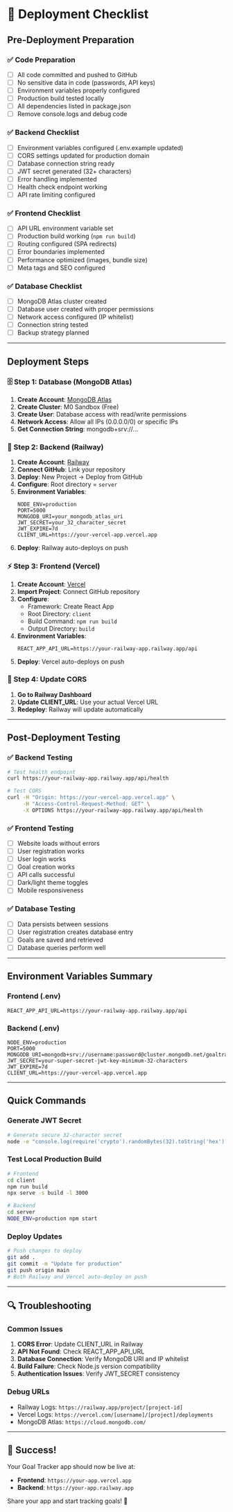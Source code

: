 # 🚀 Deployment Checklist

## Pre-Deployment Preparation

### ✅ Code Preparation
- [ ] All code committed and pushed to GitHub
- [ ] No sensitive data in code (passwords, API keys)
- [ ] Environment variables properly configured
- [ ] Production build tested locally
- [ ] All dependencies listed in package.json
- [ ] Remove console.logs and debug code

### ✅ Backend Checklist
- [ ] Environment variables configured (.env.example updated)
- [ ] CORS settings updated for production domain
- [ ] Database connection string ready
- [ ] JWT secret generated (32+ characters)
- [ ] Error handling implemented
- [ ] Health check endpoint working
- [ ] API rate limiting configured

### ✅ Frontend Checklist
- [ ] API URL environment variable set
- [ ] Production build working (`npm run build`)
- [ ] Routing configured (SPA redirects)
- [ ] Error boundaries implemented
- [ ] Performance optimized (images, bundle size)
- [ ] Meta tags and SEO configured

### ✅ Database Checklist
- [ ] MongoDB Atlas cluster created
- [ ] Database user created with proper permissions
- [ ] Network access configured (IP whitelist)
- [ ] Connection string tested
- [ ] Backup strategy planned

---

## Deployment Steps

### 🗄️ Step 1: Database (MongoDB Atlas)
1. **Create Account**: [MongoDB Atlas](https://www.mongodb.com/atlas)
2. **Create Cluster**: M0 Sandbox (Free)
3. **Create User**: Database access with read/write permissions
4. **Network Access**: Allow all IPs (0.0.0.0/0) or specific IPs
5. **Get Connection String**: mongodb+srv://...

### 🚂 Step 2: Backend (Railway)
1. **Create Account**: [Railway](https://railway.app)
2. **Connect GitHub**: Link your repository
3. **Deploy**: New Project → Deploy from GitHub
4. **Configure**: Root directory = `server`
5. **Environment Variables**:
   ```
   NODE_ENV=production
   PORT=5000
   MONGODB_URI=your_mongodb_atlas_uri
   JWT_SECRET=your_32_character_secret
   JWT_EXPIRE=7d
   CLIENT_URL=https://your-vercel-app.vercel.app
   ```
6. **Deploy**: Railway auto-deploys on push

### ⚡ Step 3: Frontend (Vercel)
1. **Create Account**: [Vercel](https://vercel.com)
2. **Import Project**: Connect GitHub repository
3. **Configure**: 
   - Framework: Create React App
   - Root Directory: `client`
   - Build Command: `npm run build`
   - Output Directory: `build`
4. **Environment Variables**:
   ```
   REACT_APP_API_URL=https://your-railway-app.railway.app/api
   ```
5. **Deploy**: Vercel auto-deploys on push

### 🔄 Step 4: Update CORS
1. **Go to Railway Dashboard**
2. **Update CLIENT_URL**: Use your actual Vercel URL
3. **Redeploy**: Railway will update automatically

---

## Post-Deployment Testing

### ✅ Backend Testing
```bash
# Test health endpoint
curl https://your-railway-app.railway.app/api/health

# Test CORS
curl -H "Origin: https://your-vercel-app.vercel.app" \
     -H "Access-Control-Request-Method: GET" \
     -X OPTIONS https://your-railway-app.railway.app/api/health
```

### ✅ Frontend Testing
- [ ] Website loads without errors
- [ ] User registration works
- [ ] User login works
- [ ] Goal creation works
- [ ] API calls successful
- [ ] Dark/light theme toggles
- [ ] Mobile responsiveness

### ✅ Database Testing
- [ ] Data persists between sessions
- [ ] User registration creates database entry
- [ ] Goals are saved and retrieved
- [ ] Database queries perform well

---

## Environment Variables Summary

### Frontend (.env)
```env
REACT_APP_API_URL=https://your-railway-app.railway.app/api
```

### Backend (.env)
```env
NODE_ENV=production
PORT=5000
MONGODB_URI=mongodb+srv://username:password@cluster.mongodb.net/goaltracker
JWT_SECRET=your-super-secret-jwt-key-minimum-32-characters
JWT_EXPIRE=7d
CLIENT_URL=https://your-vercel-app.vercel.app
```

---

## Quick Commands

### Generate JWT Secret
```bash
# Generate secure 32-character secret
node -e "console.log(require('crypto').randomBytes(32).toString('hex'))"
```

### Test Local Production Build
```bash
# Frontend
cd client
npm run build
npx serve -s build -l 3000

# Backend  
cd server
NODE_ENV=production npm start
```

### Deploy Updates
```bash
# Push changes to deploy
git add .
git commit -m "Update for production"
git push origin main
# Both Railway and Vercel auto-deploy on push
```

---

## 🔍 Troubleshooting

### Common Issues
1. **CORS Error**: Update CLIENT_URL in Railway
2. **API Not Found**: Check REACT_APP_API_URL
3. **Database Connection**: Verify MongoDB URI and IP whitelist
4. **Build Failure**: Check Node.js version compatibility
5. **Authentication Issues**: Verify JWT_SECRET consistency

### Debug URLs
- Railway Logs: `https://railway.app/project/[project-id]`
- Vercel Logs: `https://vercel.com/[username]/[project]/deployments`
- MongoDB Atlas: `https://cloud.mongodb.com/`

---

## 🎉 Success!

Your Goal Tracker app should now be live at:
- **Frontend**: `https://your-app.vercel.app`
- **Backend**: `https://your-app.railway.app`

Share your app and start tracking goals! 🎯
